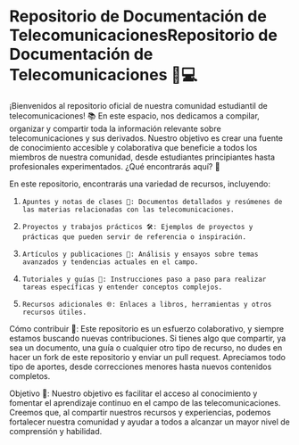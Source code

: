 # Repositorio de Documentación de TelecomunicacionesRepositorio de Documentación de Telecomunicaciones 📡💻

¡Bienvenidos al repositorio oficial de nuestra comunidad estudiantil de telecomunicaciones! 📚 En este espacio, nos dedicamos a compilar, organizar y compartir toda la información relevante sobre telecomunicaciones y sus derivados. Nuestro objetivo es crear una fuente de conocimiento accesible y colaborativa que beneficie a todos los miembros de nuestra comunidad, desde estudiantes principiantes hasta profesionales experimentados.
¿Qué encontrarás aquí? 📂

En este repositorio, encontrarás una variedad de recursos, incluyendo:

1.     Apuntes y notas de clases 📖: Documentos detallados y resúmenes de las materias relacionadas con las telecomunicaciones.
2.     Proyectos y trabajos prácticos 🛠️: Ejemplos de proyectos y prácticas que pueden servir de referencia o inspiración.
3.     Artículos y publicaciones 📝: Análisis y ensayos sobre temas avanzados y tendencias actuales en el campo.
4.     Tutoriales y guías 📘: Instrucciones paso a paso para realizar tareas específicas y entender conceptos complejos.
5.     Recursos adicionales 🌐: Enlaces a libros, herramientas y otros recursos útiles.

Cómo contribuir 🤝:
Este repositorio es un esfuerzo colaborativo, y siempre estamos buscando nuevas contribuciones. Si tienes algo que compartir, ya sea un documento, una guía o cualquier otro tipo de recurso, no dudes en hacer un fork de este repositorio y enviar un pull request. Apreciamos todo tipo de aportes, desde correcciones menores hasta nuevos contenidos completos.

Objetivo 🎯:
Nuestro objetivo es facilitar el acceso al conocimiento y fomentar el aprendizaje continuo en el campo de las telecomunicaciones. Creemos que, al compartir nuestros recursos y experiencias, podemos fortalecer nuestra comunidad y ayudar a todos a alcanzar un mayor nivel de comprensión y habilidad.
